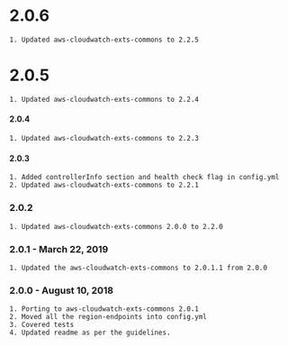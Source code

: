 # 2.0.6
    1. Updated aws-cloudwatch-exts-commons to 2.2.5

# 2.0.5
    1. Updated aws-cloudwatch-exts-commons to 2.2.4

#### 2.0.4
    1. Updated aws-cloudwatch-exts-commons to 2.2.3

#### 2.0.3
    1. Added controllerInfo section and health check flag in config.yml
    2. Updated aws-cloudwatch-exts-commons to 2.2.1
 
### 2.0.2
    1. Updated aws-cloudwatch-exts-commons 2.0.0 to 2.2.0
### 2.0.1 - March 22, 2019
    1. Updated the aws-cloudwatch-exts-commons to 2.0.1.1 from 2.0.0
    
### 2.0.0 - August 10, 2018
    1. Porting to aws-cloudwatch-exts-commons 2.0.1
    2. Moved all the region-endpoints into config.yml
    3. Covered tests
    4. Updated readme as per the guidelines.

